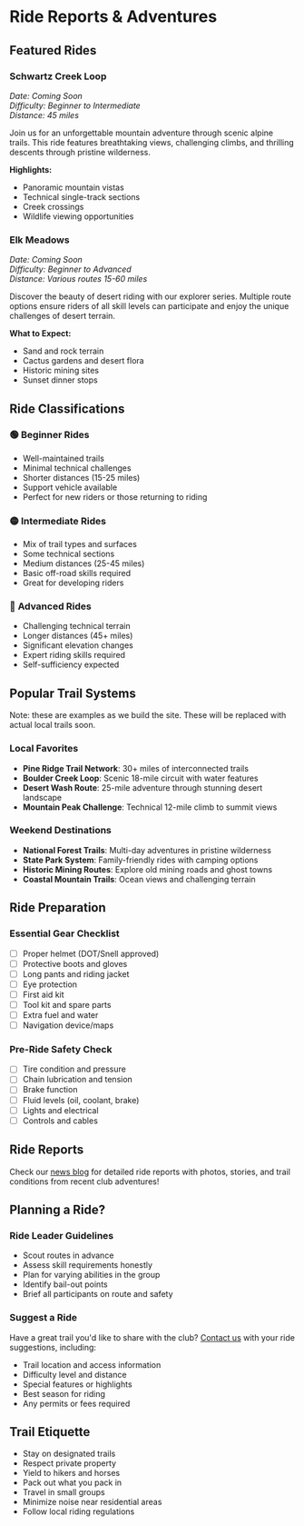 # Ride Reports & Adventures

## Featured Rides

### Schwartz Creek Loop

*Date: Coming Soon*  
*Difficulty: Beginner to Intermediate*  
*Distance: 45 miles*

Join us for an unforgettable mountain adventure through scenic alpine trails. This ride features breathtaking views, challenging climbs, and thrilling descents through pristine wilderness.

**Highlights:**

- Panoramic mountain vistas
- Technical single-track sections  
- Creek crossings
- Wildlife viewing opportunities

### Elk Meadows

*Date: Coming Soon*  
*Difficulty: Beginner to Advanced*  
*Distance: Various routes 15-60 miles*

Discover the beauty of desert riding with our explorer series. Multiple route options ensure riders of all skill levels can participate and enjoy the unique challenges of desert terrain.

**What to Expect:**

- Sand and rock terrain
- Cactus gardens and desert flora
- Historic mining sites
- Sunset dinner stops

## Ride Classifications

### 🟢 **Beginner Rides**

- Well-maintained trails
- Minimal technical challenges
- Shorter distances (15-25 miles)
- Support vehicle available
- Perfect for new riders or those returning to riding

### 🟡 **Intermediate Rides**

- Mix of trail types and surfaces
- Some technical sections
- Medium distances (25-45 miles)
- Basic off-road skills required
- Great for developing riders

### 🔴 **Advanced Rides**

- Challenging technical terrain
- Longer distances (45+ miles)
- Significant elevation changes
- Expert riding skills required
- Self-sufficiency expected

## Popular Trail Systems

Note: these are examples as we build the site. These will be replaced with actual local trails soon.

### Local Favorites

- **Pine Ridge Trail Network**: 30+ miles of interconnected trails
- **Boulder Creek Loop**: Scenic 18-mile circuit with water features
- **Desert Wash Route**: 25-mile adventure through stunning desert landscape
- **Mountain Peak Challenge**: Technical 12-mile climb to summit views

### Weekend Destinations

- **National Forest Trails**: Multi-day adventures in pristine wilderness
- **State Park System**: Family-friendly rides with camping options
- **Historic Mining Routes**: Explore old mining roads and ghost towns
- **Coastal Mountain Trails**: Ocean views and challenging terrain

## Ride Preparation

### Essential Gear Checklist

- [ ] Proper helmet (DOT/Snell approved)
- [ ] Protective boots and gloves
- [ ] Long pants and riding jacket
- [ ] Eye protection
- [ ] First aid kit
- [ ] Tool kit and spare parts
- [ ] Extra fuel and water
- [ ] Navigation device/maps

### Pre-Ride Safety Check

- [ ] Tire condition and pressure
- [ ] Chain lubrication and tension
- [ ] Brake function
- [ ] Fluid levels (oil, coolant, brake)
- [ ] Lights and electrical
- [ ] Controls and cables

## Ride Reports

Check our [news blog](/blog) for detailed ride reports with photos, stories, and trail conditions from recent club adventures!

## Planning a Ride?

### Ride Leader Guidelines

- Scout routes in advance
- Assess skill requirements honestly
- Plan for varying abilities in the group
- Identify bail-out points
- Brief all participants on route and safety

### Suggest a Ride

Have a great trail you'd like to share with the club? [Contact us](/contact) with your ride suggestions, including:

- Trail location and access information
- Difficulty level and distance
- Special features or highlights
- Best season for riding
- Any permits or fees required

## Trail Etiquette

- Stay on designated trails
- Respect private property
- Yield to hikers and horses
- Pack out what you pack in
- Travel in small groups
- Minimize noise near residential areas
- Follow local riding regulations
